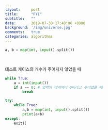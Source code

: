 ```yaml
---
layout:     post
title:      "FYI"
subtitle:   ""
date:       2019-07-30 17:40:00 +0900
background: '/img/universe.jpg'
comments:   true
categories: algorithms
---
```


```python
a, b = map(int, input().split())

```

<br>

테스트 케이스의 개수가 주어지지 않았을 때
```python
while True:
    a = int(input())
    if a == 0: # 입력의 마지막이 0이라고 주어졌을 때
        break
```

```python
try:
    while True:
        a,b = map(int, input().split())
        print(a+b)
except:
    exit()
```
<!--
```python
import sys

for line in sys.stdin.readline():
    a,b = map(int, line.split(''))
    print(a+b)
```
이건 안 돌아감
-->